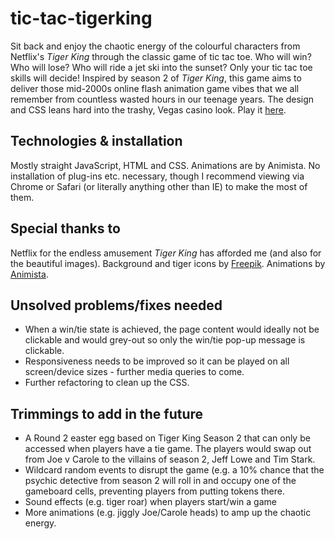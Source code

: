 # tic-tac-tigerking

Sit back and enjoy the chaotic energy of the colourful characters from Netflix's *Tiger King* through the classic game of tic tac toe. Who will win? Who will lose? Who will ride a jet ski into the sunset? Only your tic tac toe skills will decide! Inspired by season 2 of *Tiger King*, this game aims to deliver those mid-2000s online flash animation game vibes that we all remember from countless wasted hours in our teenage years. The design and CSS leans hard into the trashy, Vegas casino look. Play it [here](https://mmauthoor.github.io/tic-tac-tigerking/).


## Technologies & installation

Mostly straight JavaScript, HTML and CSS. Animations are by Animista. 
No installation of plug-ins etc. necessary, though I recommend viewing via Chrome or Safari (or literally anything other than IE) to make the most of them. 

## Special thanks to

Netflix for the endless amusement *Tiger King* has afforded me (and also for the beautiful images). Background and tiger icons by [Freepik](https://www.freepik.com/). Animations by [Animista](https://animista.net/). 


## Unsolved problems/fixes needed

- When a win/tie state is achieved, the page content would ideally not be clickable and would grey-out so only the win/tie pop-up message is clickable. 
- Responsiveness needs to be improved so it can be played on all screen/device sizes - further media queries to come.
- Further refactoring to clean up the CSS.

## Trimmings to add in the future

- A Round 2 easter egg based on Tiger King Season 2 that can only be accessed when players have a tie game. The players would swap out from Joe v Carole to the villains of season 2, Jeff Lowe and Tim Stark.
- Wildcard random events to disrupt the game (e.g. a 10% chance that the psychic detective from season 2 will roll in and occupy one of the gameboard cells, preventing players from putting tokens there.
- Sound effects (e.g. tiger roar) when players start/win a game
- More animations (e.g. jiggly Joe/Carole heads) to amp up the chaotic energy.
